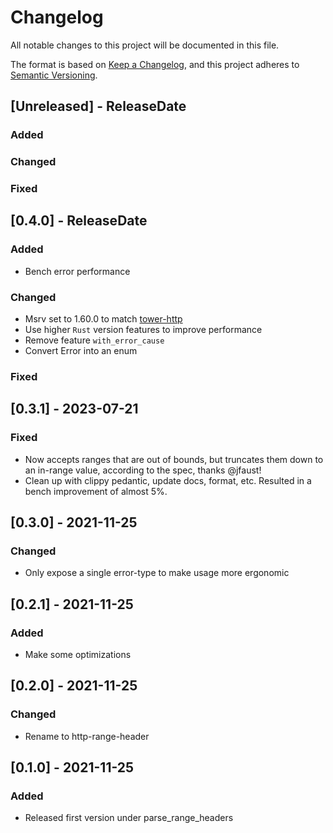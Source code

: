 <!-- markdownlint-disable blanks-around-headings blanks-around-lists no-duplicate-heading -->

# Changelog

All notable changes to this project will be documented in this file.

The format is based on [Keep a Changelog](https://keepachangelog.com/en/1.0.0/),
and this project adheres to [Semantic Versioning](https://semver.org/spec/v2.0.0.html).

<!-- next-header -->
## [Unreleased] - ReleaseDate
### Added
### Changed
### Fixed

## [0.4.0] - ReleaseDate
### Added
- Bench error performance

### Changed
- Msrv set to 1.60.0 to match [tower-http](https://github.com/tower-rs/tower-http)
- Use higher `Rust` version features to improve performance
- Remove feature `with_error_cause`
- Convert Error into an enum

### Fixed

## [0.3.1] - 2023-07-21

### Fixed
- Now accepts ranges that are out of bounds, but truncates them down to an in-range 
value, according to the spec, thanks @jfaust!
- Clean up with clippy pedantic, update docs, format, etc. Resulted in a bench improvement of almost
5%.

## [0.3.0] - 2021-11-25

### Changed

- Only expose a single error-type to make usage more ergonomic

## [0.2.1] - 2021-11-25

### Added

- Make some optimizations

## [0.2.0] - 2021-11-25

### Changed

- Rename to http-range-header

## [0.1.0] - 2021-11-25

### Added

- Released first version under parse_range_headers
